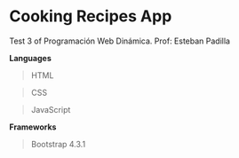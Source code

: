 # Cooking Recipes App
Test 3 of Programación Web Dinámica. Prof: Esteban Padilla

**Languages**
>HTML

>CSS

>JavaScript

**Frameworks**
>Bootstrap 4.3.1
